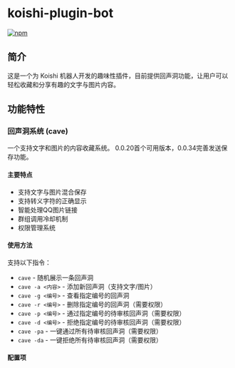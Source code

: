 # koishi-plugin-bot

[![npm](https://img.shields.io/npm/v/koishi-plugin-bot?style=flat-square)](https://www.npmjs.com/package/koishi-plugin-bot)

## 简介

这是一个为 Koishi 机器人开发的趣味性插件，目前提供回声洞功能，让用户可以轻松收藏和分享有趣的文字与图片内容。

## 功能特性

### 回声洞系统 (cave)

一个支持文字和图片的内容收藏系统。
0.0.20首个可用版本，0.0.34完善发送保存功能。

#### 主要特点

- 支持文字与图片混合保存
- 支持转义字符的正确显示
- 智能处理QQ图片链接
- 群组调用冷却机制
- 权限管理系统

#### 使用方法

支持以下指令：

- `cave` - 随机展示一条回声洞
- `cave -a <内容>` - 添加新回声洞（支持文字/图片）
- `cave -g <编号>` - 查看指定编号的回声洞
- `cave -r <编号>` - 删除指定编号的回声洞（需要权限）
- `cave -p <编号>` - 通过指定编号的待审核回声洞（需要权限）
- `cave -d <编号>` - 拒绝指定编号的待审核回声洞（需要权限）
- `cave -pa` - 一键通过所有待审核回声洞（需要权限）
- `cave -da` - 一键拒绝所有待审核回声洞（需要权限）

#### 配置项
